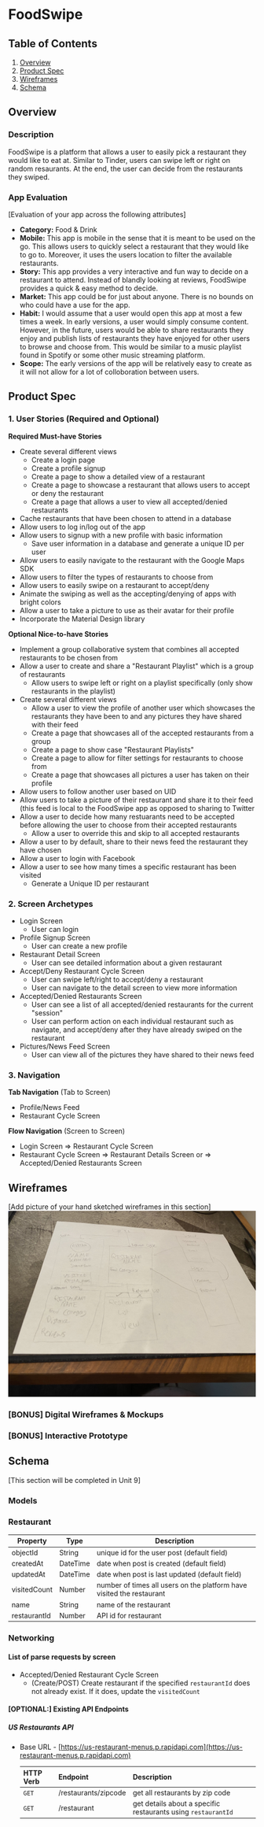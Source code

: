 # FoodSwipe

## Table of Contents
1. [Overview](#Overview)
1. [Product Spec](#Product-Spec)
1. [Wireframes](#Wireframes)
2. [Schema](#Schema)

## Overview
### Description
FoodSwipe is a platform that allows a user to easily pick a restaurant they would like to eat at. Similar to Tinder, users can swipe left or right on random resaurants. At the end, the user can decide from the restaurants they swiped.

### App Evaluation
[Evaluation of your app across the following attributes]
- **Category:** Food & Drink
- **Mobile:** This app is mobile in the sense that it is meant to be used on the go. This allows users to quickly select a restaurant that they would like to go to. Moreover, it uses the users location to filter the available restaurants.
- **Story:** This app provides a very interactive and fun way to decide on a restaurant to attend. Instead of blandly looking at reviews, FoodSwipe provides a quick & easy method to decide.
- **Market:** This app could be for just about anyone. There is no bounds on who could have a use for the app.
- **Habit:** I would assume that a user would open this app at most a few times a week. In early versions, a user would simply consume content. However, in the future, users would be able to share restaurants they enjoy and publish lists of restaurants they have enjoyed for other users to browse and choose from. This would be similar to a music playlist found in Spotify or some other music streaming platform.
- **Scope:** The early versions of the app will be relatively easy to create as it will not allow for a lot of colloboration between users.

## Product Spec

### 1. User Stories (Required and Optional)

**Required Must-have Stories**

* Create several different views
    * Create a login page
    * Create a profile signup
    * Create a page to show a detailed view of a restaurant
    * Create a page to showcase a restaurant that allows users to accept or deny the restaurant
    * Create a page that allows a user to view all accepted/denied restaurants
* Cache restaurants that have been chosen to attend in a database
* Allow users to log in/log out of the app
* Allow users to signup with a new profile with basic information
    * Save user information in a database and generate a unique ID per user
* Allow users to easily navigate to the restaurant with the Google Maps SDK
* Allow users to filter the types of restaurants to choose from
* Allow users to easily swipe on a restaurant to accept/deny
* Animate the swiping as well as the accepting/denying of apps with bright colors
* Allow a user to take a picture to use as their avatar for their profile
* Incorporate the Material Design library

**Optional Nice-to-have Stories**

* Implement a group collaborative system that combines all accepted restaurants to be chosen from
* Allow a user to create and share a "Restaurant Playlist" which is a group of restaurants
    * Allow users to swipe left or right on a playlist specifically (only show restaurants in the playlist)
* Create several different views
    * Allow a user to view the profile of another user which showcases the restaurants they have been to and any pictures they have shared with their feed
    * Create a page that showcases all of the accepted restaurants from a group
    * Create a page to show case "Restaurant Playlists"
    * Create a page to allow for filter settings for restaurants to choose from
    * Create a page that showcases all pictures a user has taken on their profile
* Allow users to follow another user based on UID
* Allow users to take a picture of their restaurant and share it to their feed (this feed is local to the FoodSwipe app as opposed to sharing to Twitter
* Allow a user to decide how many restuarants need to be accepted before allowing the user to choose from their accepted restaurants
    * Allow a user to override this and skip to all accepted restaurants
* Allow a user to by default, share to their news feed the restaurant they have chosen
* Allow a user to login with Facebook
* Allow a user to see how many times a specific restaurant has been visited
   * Generate a Unique ID per restaurant

### 2. Screen Archetypes

* Login Screen
   * User can login
* Profile Signup Screen
   * User can create a new profile
* Restaurant Detail Screen
    * User can see detailed information about a given restaurant
* Accept/Deny Restaurant Cycle Screen
    * User can swipe left/right to accept/deny a restaurant
    * User can navigate to the detail screen to view more information
* Accepted/Denied Restaurants Screen
    * User can see a list of all accepted/denied restaurants for the current "session"
    * User can perform action on each individual restaurant such as navigate, and accept/deny after they have already swiped on the restaurant
* Pictures/News Feed Screen
    * User can view all of the pictures they have shared to their news feed

### 3. Navigation

**Tab Navigation** (Tab to Screen)

* Profile/News Feed
* Restaurant Cycle Screen

**Flow Navigation** (Screen to Screen)

* Login Screen
   => Restaurant Cycle Screen
* Restaurant Cycle Screen
   => Restaurant Details Screen
   or
   => Accepted/Denied Restaurants Screen

## Wireframes
[Add picture of your hand sketched wireframes in this section]
![Wireframe](screenshots/wireframe.jpg)

### [BONUS] Digital Wireframes & Mockups

### [BONUS] Interactive Prototype

## Schema 
[This section will be completed in Unit 9]
### Models
### Restaurant
   | Property      | Type     | Description |
   | ------------- | -------- | ------------|
   | objectId      | String   | unique id for the user post (default field) |
   | createdAt     | DateTime | date when post is created (default field) |
   | updatedAt     | DateTime | date when post is last updated (default field) |
   | visitedCount  | Number   | number of times all users on the platform have visited the restaurant |
   | name          | String   | name of the restaurant |
   | restaurantId  | Number   | API id for restaurant |
   
### Networking
#### List of parse requests by screen
   - Accepted/Denied Restaurant Cycle Screen
      - (Create/POST) Create restaurant if the specified `restaurantId` does not already exist. If it does, update the `visitedCount`
      
#### [OPTIONAL:] Existing API Endpoints
##### US Restaurants API
- Base URL - [https://us-restaurant-menus.p.rapidapi.com](https://us-restaurant-menus.p.rapidapi.com)

   HTTP Verb | Endpoint | Description
   ----------|----------|------------
    `GET`    | /restaurants/zipcode | get all restaurants by zip code
    `GET`    | /restaurant | get details about a specific restaurants using `restaurantId`
      
